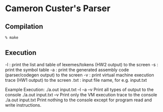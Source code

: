 # Cameron Custer's Parser

## Compilation
```sh
% make
```

## Execution
-l : print the list and table of lexemes/tokens (HW2 output) to the screen
-s : print the symbol table
-a : print the generated assembly code (parser/codegen output) to the screen
-v : print virtual machine execution trace (HW1 output) to the screen
<filename>.txt : input file name, for e.g. input.txt

Example Execution:
./a.out input.txt –l –a –v Print all types of output to the console
./a.out input.txt –v Print only the VM execution trace to the console
./a.out input.txt Print  nothing  to  the  console  except  for  program  read
and write instructions.
